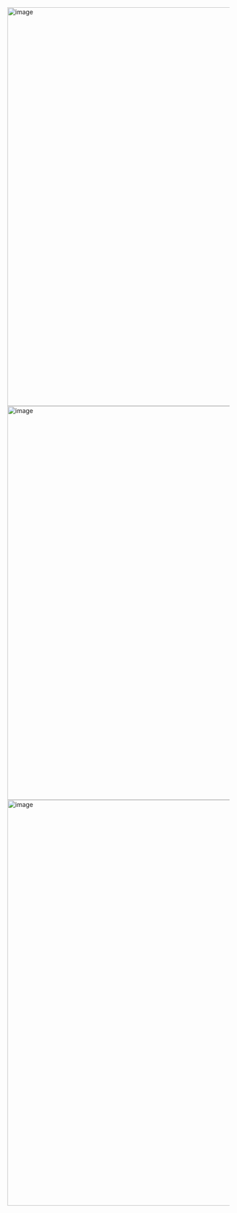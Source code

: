 
<img width="1098" height="902" alt="image" src="https://github.com/user-attachments/assets/41cd35ae-f61c-45a3-ba7d-faf406d1936d" />

<img width="1090" height="891" alt="image" src="https://github.com/user-attachments/assets/71ee0e18-1284-43df-bb23-9dbfaf0cad4c" />

<img width="1293" height="918" alt="image" src="https://github.com/user-attachments/assets/6b2c61c1-c78d-4f92-bb42-963d1bc0fcce" />



